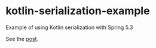 # kotlin-serialization-example

Example of using Kotlin serialization with Spring 5.3

See the [post](https://vividcode.io/kotlin-serialization-with-spring-5-3/).
